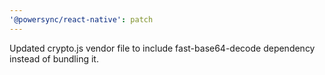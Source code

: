 ```yaml
---
'@powersync/react-native': patch
---
```


Updated crypto.js vendor file to include fast-base64-decode dependency instead of bundling it.
